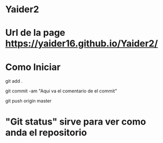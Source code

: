 # Yaider2
# Url de la page https://yaider16.github.io/Yaider2/

# Como Iniciar 
git add .

git commit -am "Aqui va el comentario de el commit"

git push origin master

# "Git status" sirve para ver como anda el repositorio

